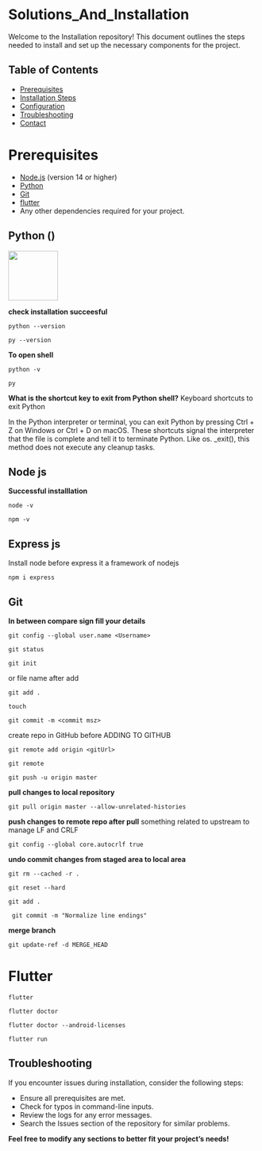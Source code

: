 # Solutions_And_Installation

Welcome to the Installation repository! This document outlines the steps needed to install and set up the necessary components for the project.

## Table of Contents

- [Prerequisites](#prerequisites)
- [Installation Steps](#installation-steps)
- [Configuration](#configuration)
- [Troubleshooting](#troubleshooting)
- [Contact](#contact)

# Prerequisites
- [Node.js](https://nodejs.org/) (version 14 or higher)
- [Python](https://www.python.org/downloads/) 
- [Git](https://git-scm.com/)
- [flutter](https://docs.flutter.dev/get-started/install/windows/mobile)
- Any other dependencies required for your project.


## Python ()
<img src="https://github.com/beyound3d/Solutions_And_Installation/blob/master/pythonbanner.png" height="100dp"/>

**check installation succeesful**
```
python --version
```

```
py --version
```

**To open shell**
```
python -v
```

```
py
```

**What is the shortcut key to exit from Python shell?**
Keyboard shortcuts to exit Python

In the Python interpreter or terminal, you can exit Python by pressing Ctrl + Z on Windows or Ctrl + D on macOS.
These shortcuts signal the interpreter that the file is complete and tell it to terminate Python. Like os. _exit(),
this method does not execute any cleanup tasks.

## Node js
**Successful installlation**
```
node -v
```

```
npm -v
```
## Express js 
Install node before express it a framework of nodejs
```
npm i express
```
## Git
**In between compare sign fill your details**
```
git config --global user.name <Username>
```


```
git status
```

```
git init
```


or file name after add
```
git add .
```
 
```
touch
```


```
git commit -m <commit msz>
```

create repo in GitHub before ADDING TO GITHUB
```
git remote add origin <gitUrl>
```

```
git remote
```

```
git push -u origin master
```

**pull changes to local repository**
```
git pull origin master --allow-unrelated-histories
```

**push changes to remote repo after pull**
  something related to upstream
  to manage LF and CRLF
  ```
git config --global core.autocrlf true
```


**undo commit changes from staged area to local area**
```
git rm --cached -r .
```

 ```
 git reset --hard
```

 ```
 git add .
```

```
 git commit -m "Normalize line endings"
```

**merge branch**
```
git update-ref -d MERGE_HEAD
```
# Flutter
```
flutter
```

```
flutter doctor
```

```
flutter doctor --android-licenses
```

```
flutter run
```


## Troubleshooting
If you encounter issues during installation, consider the following steps:

- Ensure all prerequisites are met.
- Check for typos in command-line inputs.
- Review the logs for any error messages.
- Search the Issues section of the repository for similar problems.


**Feel free to modify any sections to better fit your project’s needs!**

   
